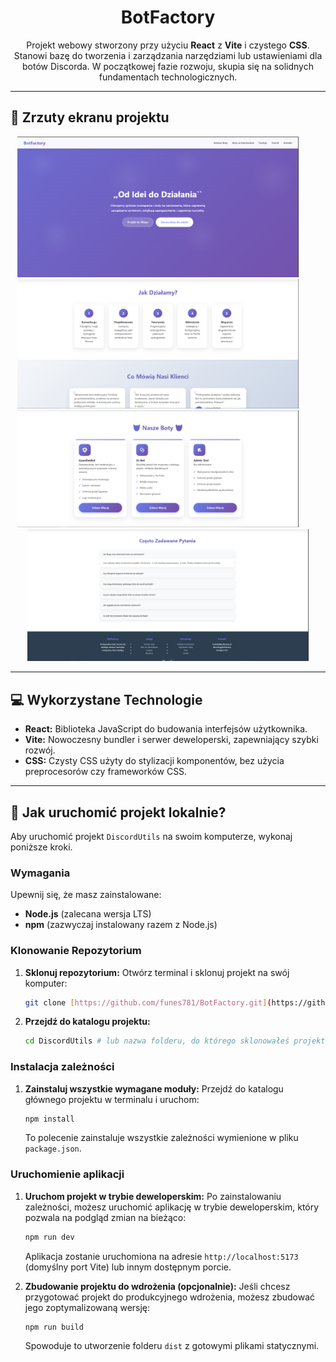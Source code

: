 <h1 align="center" id="title">BotFactory</h1>

<p align="center">Projekt webowy stworzony przy użyciu <strong>React</strong> z <strong>Vite</strong> i czystego <strong>CSS</strong>. Stanowi bazę do tworzenia i zarządzania narzędziami lub ustawieniami dla botów Discorda. W początkowej fazie rozwoju, skupia się na solidnych fundamentach technologicznych.</p>

---

## 📸 Zrzuty ekranu projektu

<p align="center">
  <img src="images/ss1.PNG" alt="Zrzut ekranu projektu 1" width="450">
  &nbsp; &nbsp; &nbsp; &nbsp;
  <img src="images/ss2.PNG" alt="Zrzut ekranu projektu 2" width="450">
  &nbsp; &nbsp; &nbsp; &nbsp;
  <img src="images/ss3.PNG" alt="Zrzut ekranu projektu 3" width="450">
  &nbsp; &nbsp; &nbsp; &nbsp;
  <img src="images/ss4.PNG" alt="Zrzut ekranu projektu 4" width="450">
</p>

---

## 💻 Wykorzystane Technologie

* **React:** Biblioteka JavaScript do budowania interfejsów użytkownika.
* **Vite:** Nowoczesny bundler i serwer deweloperski, zapewniający szybki rozwój.
* **CSS:** Czysty CSS użyty do stylizacji komponentów, bez użycia preprocesorów czy frameworków CSS.

---

## 🚀 Jak uruchomić projekt lokalnie?

Aby uruchomić projekt `DiscordUtils` na swoim komputerze, wykonaj poniższe kroki.

### Wymagania

Upewnij się, że masz zainstalowane:
* **Node.js** (zalecana wersja LTS)
* **npm** (zazwyczaj instalowany razem z Node.js)

### Klonowanie Repozytorium

1.  **Sklonuj repozytorium:**
    Otwórz terminal i sklonuj projekt na swój komputer:
    ```bash
    git clone [https://github.com/funes781/BotFactory.git](https://github.com/funes781/BotFactory.git)
    ```

2.  **Przejdź do katalogu projektu:**
    ```bash
    cd DiscordUtils # lub nazwa folderu, do którego sklonowałeś projekt
    ```

### Instalacja zależności

1.  **Zainstaluj wszystkie wymagane moduły:**
    Przejdź do katalogu głównego projektu w terminalu i uruchom:
    ```bash
    npm install
    ```
    To polecenie zainstaluje wszystkie zależności wymienione w pliku `package.json`.

### Uruchomienie aplikacji

1.  **Uruchom projekt w trybie deweloperskim:**
    Po zainstalowaniu zależności, możesz uruchomić aplikację w trybie deweloperskim, który pozwala na podgląd zmian na bieżąco:
    ```bash
    npm run dev
    ```
    Aplikacja zostanie uruchomiona na adresie `http://localhost:5173` (domyślny port Vite) lub innym dostępnym porcie.

2.  **Zbudowanie projektu do wdrożenia (opcjonalnie):**
    Jeśli chcesz przygotować projekt do produkcyjnego wdrożenia, możesz zbudować jego zoptymalizowaną wersję:
    ```bash
    npm run build
    ```
    Spowoduje to utworzenie folderu `dist` z gotowymi plikami statycznymi.